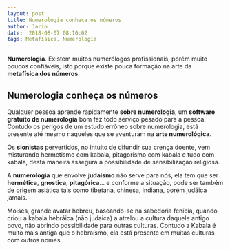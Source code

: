 ```yaml
---
layout: post
title: Numerologia conheça os números
author: Jario
date:  2018-08-07 08:10:02
tags: Metafísica, Numerologia
---
```

**Numerologia**. Existem muitos numerólogos profissionais, porém muito poucos confiáveis, isto porque existe pouca formação na arte da **metafísica dos números**.

## Numerologia conheça os números

Qualquer pessoa aprende rapidamente **sobre numerologia**, um **software gratuito de numerologia** bom faz todo serviço pesado para a pessoa. Contudo os perigos de um estudo errôneo sobre numerologia, está presente até mesmo naqueles que se aventuram na **arte numerológica**.

Os **sionistas** pervertidos, no intuito de difundir sua crença doente, vem misturando hermetismo com kabala, pitagorismo com kabala e tudo com kabala, desta maneira assegura a possibilidade de sensibilização religiosa.

A **numerologia** que envolve j**udaísmo** não serve para nós, ela tem que ser **hermética**, **gnostica**, **pitagórica**&#8230; e conforme a situação, pode ser também de origem asiática tais como tibetana, chinesa, indiana, porém judáica jamais.

Moisés, grande avatar hebreu, baseando-se na sabedoria fenícia, quando criou a kabala hebráica (não judaica) a atrelou a cultura daquele antigo povo, não abrindo possibilidade para outras culturas. Contudo a Kabala é muito mais antiga que o hebraísmo, ela está presente em muitas culturas com outros nomes.